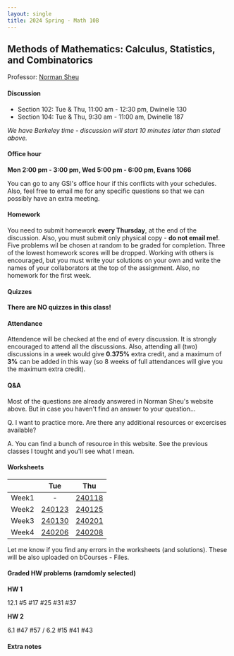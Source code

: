 ```yaml
---
layout: single
title: 2024 Spring - Math 10B
---
```



## Methods of Mathematics: Calculus, Statistics, and Combinatorics

Professor: [Norman Sheu](https://sites.google.com/view/normansheu/teaching/math-10b-spring-2024?authuser=1)

#### Discussion

* Section 102: Tue & Thu, 11:00 am - 12:30 pm, Dwinelle 130
* Section 104: Tue & Thu, 9:30 am - 11:00 am, Dwinelle 187

*We have Berkeley time - discussion will start 10 minutes later than stated above.*

#### Office hour

**Mon 2:00 pm - 3:00 pm, Wed 5:00 pm - 6:00 pm, Evans 1066**

You can go to any GSI's office hour if this conflicts with your schedules. Also, feel free to email me for any specific questions so that we can possibly have an extra meeting.

#### Homework

You need to submit homework **every Thursday**, at the end of the discussion. Also, you must submit only physical copy - **do not email me!**. Five problems wil be chosen at random to be graded for completion. Three of the lowest homework scores will be dropped. Working with others is encouraged, but you must write your solutions on your own and write the names of your collaborators at the top of the assignment.
Also, no homework for the first week.

#### Quizzes

**There are NO quizzes in this class!**

#### Attendance

Attendence will be checked at the end of every discussion. It is strongly encouraged to attend all the discussions. Also, attending all (two) discussions in a week would give **0.375%** extra credit, and a maximum of **3%** can be added in this way (so 8 weeks of full attendances will give you the maximum extra credit).

#### Q&A

Most of the questions are already answered in Norman Sheu's website above.
But in case you haven't find an answer to your question...

Q. I want to practice more. Are there any additional resources or excercises available?

A. You can find a bunch of resource in this website. See the previous classes I tought and you'll see what I mean.

#### Worksheets


| | Tue | Thu |
| --- | :---: | :---: |
| Week1 | - | [240118](worksheets/SyllabusReview.pdf) |
| Week2 | [240123](worksheets/WS240123.pdf) | [240125](worksheets/WS240125.pdf) |
| Week3 | [240130](worksheets/WS240130.pdf) | [240201](worksheets/WS240201.pdf) |
| Week4 | [240206](worksheets/WS240206.pdf) | [240208](worksheets/WS240208.pdf) |



Let me know if you find any errors in the worksheets (and solutions).
These will be also uploaded on bCourses - Files.

#### Graded HW problems (ramdomly selected)

**HW 1**

12.1 #5 #17 #25 #31 #37

**HW 2**

6.1 #47 #57 / 6.2 #15 #41 #43

#### Extra notes
